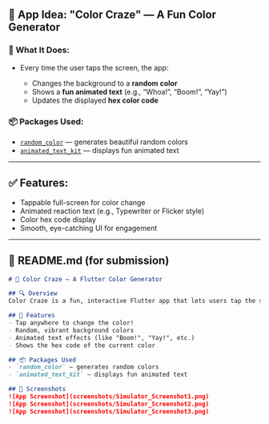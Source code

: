## 🎨 App Idea: **"Color Craze" — A Fun Color Generator**

### 🔧 What It Does:

* Every time the user taps the screen, the app:

    * Changes the background to a **random color**
    * Shows a **fun animated text** (e.g., “Whoa!”, “Boom!”, “Yay!”)
    * Updates the displayed **hex color code**

### 📦 Packages Used:

* [`random_color`](https://pub.dev/packages/random_color) — generates beautiful random colors
* [`animated_text_kit`](https://pub.dev/packages/animated_text_kit) — displays fun animated text

---

## ✅ Features:

* Tappable full-screen for color change
* Animated reaction text (e.g., Typewriter or Flicker style)
* Color hex code display
* Smooth, eye-catching UI for engagement

---

## 📄 README.md (for submission)

````markdown
# 🎨 Color Craze – A Flutter Color Generator

## 🔍 Overview
Color Craze is a fun, interactive Flutter app that lets users tap the screen to generate a new background color with a playful animated message. Great for UI exploration or just passing time creatively!

## 🚀 Features
- Tap anywhere to change the color!
- Random, vibrant background colors
- Animated text effects (like "Boom!", "Yay!", etc.)
- Shows the hex code of the current color

## 📦 Packages Used
- `random_color` – generates random colors
- `animated_text_kit` – displays fun animated text

## 📱 Screenshots
![App Screenshot](screenshots/Simulator_Screenshot1.png)
![App Screenshot](screenshots/Simulator_Screenshot2.png)
![App Screenshot](screenshots/Simulator_Screenshot3.png)

````

